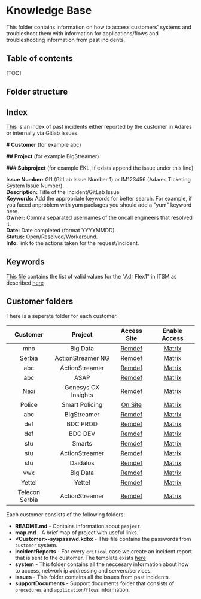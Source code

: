 # Knowledge Base

This folder contains information on how to access customers' systems and troubleshoot them with information for applications/flows and troubleshooting information from past incidents.

## Table of contents

[TOC]

## Folder structure

## Index

[This](./index.md) is an index of past incidents either reported by the customer in Adares or internally via Gitlab Issues.

**# Customer** (for example abc)  

**## Project** (for example BigStreamer)  

**### Subproject** (for example EKL, if exists append the issue under this line)  

**Issue Number:** GI1 (GitLab Issue Number 1) or IM123456 (Adares Ticketing System Issue Number).  
**Description:** Title of the Incident/GitLab Issue  
**Keywords:** Add the appropriate keywords for better search. For example, if you faced anproblem with yum packages you should add a "yum" keyword here.  
**Owner:** Comma separated usernames of the oncall engineers that resolved it.  
**Date:** Date completed (format YYYYMMDD).  
**Status:** Open/Resolved/Workaround.  
**Info:** link to the actions taken for the request/incident.  

## Keywords

[This file](./keywords.md) contains the list of valid values for the "Adr Flex1" in ITSM as described [here](/onCall/README.md#incident-management-guidance)

## Customer folders

There is a seperate folder for each customer.

| **Customer** |     **Project**     |                        **Access Site**                         | **Enable Access** |
| :----------: | :-----------------: | :------------------------------------------------------------: | :---------------: |
|     mno      |      Big Data       |       [Remdef](./mno/BigStreamer/system/accessibility/)        |    [Matrix]()     |
|    Serbia    |  ActionStreamer NG  | [Remdef](./jkl/actionStreamer/system/accessibility/) |    [Matrix]()     |
|   abc    |   ActionStreamer    |    [Remdef](./abc/ActionStreamer/system/accessibility/)    |    [Matrix]()     |
|   abc    |        ASAP         |         [Remdef](./abc/ASAP/system/accessibility/)         |    [Matrix]()     |
|     Nexi     | Genesys CX Insights |        [Remdef](./Nexi/GenesysCX/system/accessibility/)        |    [Matrix]()     |
|    Police    |   Smart Policing    |    [On Site](./Police/Smart_Policing/system/accessibility/)    |    [Matrix]()     |
|   abc    |     BigStreamer     |     [Remdef](./abc/BigStreamer/system/accessibility/)      |    [Matrix]()     |
|     def      |      BDC PROD       |            [Remdef](./def/BDC/system/accessibility)            |    [Matrix]()     |
|     def      |       BDC DEV       |            [Remdef](./def/BDC/system/accessibility)            |    [Matrix]()     |
|   stu   |       Smarts        |       [Remdef](./stu/SMARTS/system/accessibility/)        |    [Matrix]()     |
|   stu   |   ActionStreamer    |   [Remdef](./stu/ActionStreamer/system/accessibility/)    |    [Matrix]()     |
|   stu   |      Daidalos       |      [Remdef](./stu/Daidalos/system/accessibility/)       |    [Matrix]()     |
|     vwx     |      Big Data       |         [Remdef](./vwx/BigData/system/accessibility/)         |    [Matrix]()     |
|     Yettel   |      Yettel       |         [Remdef](./Yettel/system/accessibility/)                 |    [Matrix]()     |
| Telecon Serbia |      ActionStreamer       |         [Remdef](./jkl/actionStreamer/system/accessibility/)                 |    [Matrix]()     |

Each customer consists of the following folders:

- **README.md** - Contains information about `project`.
- **map.md** - A brief map of project with useful links.
- **\<Customer\>-syspasswd.kdbx** - This file contains the passwords from `customer` system.
- **incidentReports** - For every `critical` case we create an incident report that is sent to the customer. The template exists [here](https://ghi.sharepoint.com/:w:/t/BigDataOBSS/EftnJYnlJG5HhvaKLU357ocBjyDw1rU9eprUZf4q2UVOWg?e=Yy0AX1)
- **system** - This folder contains all the neccesary information about how to access, network ip addressing and servers/services.
- **issues** - This folder contains all the issues from past incidents.
- **supportDocuments** - Support documents folder that consists of `procedures` and `application`/`flows` information.
